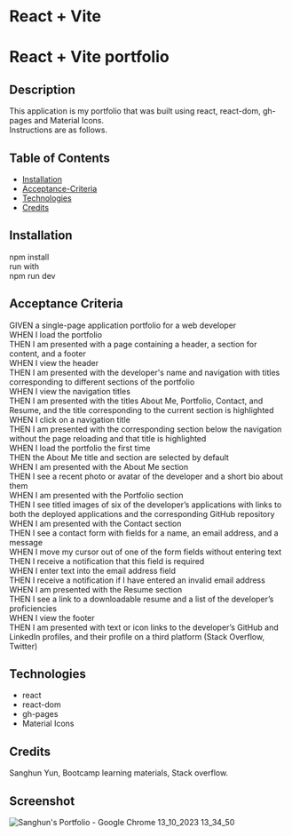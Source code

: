 # React + Vite

# React + Vite portfolio

## Description

This application is my portfolio that was built using react, react-dom, gh-pages and Material Icons.
<br />
Instructions are as follows.
<br />

## Table of Contents 
- [Installation](#installation)
- [Acceptance-Criteria](#Acceptance-Criteria)
- [Technologies](#technologies)
- [Credits](#credits)

## Installation

npm install
<br />
run with
<br />
npm run dev

## Acceptance Criteria

GIVEN a single-page application portfolio for a web developer <br/>
WHEN I load the portfolio <br/>
THEN I am presented with a page containing a header, a section for content, and a footer <br/>
WHEN I view the header <br/>
THEN I am presented with the developer's name and navigation with titles corresponding to different sections of the portfolio <br/>
WHEN I view the navigation titles <br/>
THEN I am presented with the titles About Me, Portfolio, Contact, and Resume, and the title corresponding to the current section is highlighted <br/>
WHEN I click on a navigation title <br/>
THEN I am presented with the corresponding section below the navigation without the page reloading and that title is highlighted <br/>
WHEN I load the portfolio the first time <br/>
THEN the About Me title and section are selected by default <br/>
WHEN I am presented with the About Me section <br/>
THEN I see a recent photo or avatar of the developer and a short bio about them <br/>
WHEN I am presented with the Portfolio section <br/>
THEN I see titled images of six of the developer’s applications with links to both the deployed applications and the corresponding GitHub repository <br/>
WHEN I am presented with the Contact section <br/>
THEN I see a contact form with fields for a name, an email address, and a message <br/>
WHEN I move my cursor out of one of the form fields without entering text <br/>
THEN I receive a notification that this field is required <br/>
WHEN I enter text into the email address field <br/>
THEN I receive a notification if I have entered an invalid email address <br/>
WHEN I am presented with the Resume section <br/>
THEN I see a link to a downloadable resume and a list of the developer’s proficiencies <br/>
WHEN I view the footer <br/>
THEN I am presented with text or icon links to the developer’s GitHub and LinkedIn profiles, and their profile on a third platform (Stack Overflow, Twitter)  <br/>


## Technologies

- react
- react-dom
- gh-pages
- Material Icons


## Credits

Sanghun Yun,
Bootcamp learning materials,
Stack overflow.

## Screenshot
![Sanghun's Portfolio - Google Chrome 13_10_2023 13_34_50](https://github.com/tkdgns0630/React-Portfolio/assets/129707996/c81ec9da-d0c5-42ae-b694-72b19d793dad)
